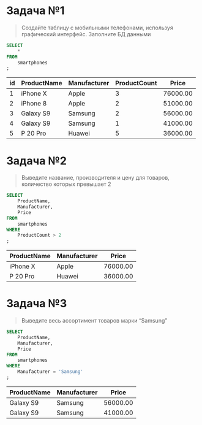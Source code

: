 # Задача №1

> Создайте таблицу с мобильными телефонами, используя графический интерфейс. Заполните БД данными
>

```SQL
SELECT
    *
FROM
    smartphones
;
```

|id |ProductName|Manufacturer|ProductCount|Price   |
|---|-----------|------------|------------|--------|
|1  |iPhone X   |Apple       |3           |76000.00|
|2  |iPhone 8   |Apple       |2           |51000.00|
|3  |Galaxy S9  |Samsung     |2           |56000.00|
|4  |Galaxy S9  |Samsung     |1           |41000.00|
|5  |P 20 Pro   |Huawei      |5           |36000.00|


# Задача №2

> Выведите название, производителя и цену для товаров, количество которых превышает 2
>

```SQL
SELECT
	ProductName,
    Manufacturer,
    Price
FROM
	smartphones
WHERE
	ProductCount > 2
;
```

|ProductName|Manufacturer|Price   |
|-----------|------------|--------|
|iPhone X   |Apple       |76000.00|
|P 20 Pro   |Huawei      |36000.00|


# Задача №3

> Выведите весь ассортимент товаров марки “Samsung”
>

```SQL
SELECT
	ProductName,
    Manufacturer,
    Price
FROM
	smartphones
WHERE
	Manufacturer = 'Samsung'
;
```

|ProductName|Manufacturer|Price   |
|-----------|------------|--------|
|Galaxy S9  |Samsung     |56000.00|
|Galaxy S9  |Samsung     |41000.00|
